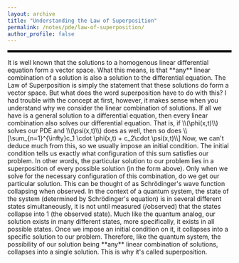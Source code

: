 ```yaml
---
layout: archive
title: "Understanding the Law of Superposition"
permalink: /notes/pde/law-of-superposition/
author_profile: false
--- 
```

<hr style="border: 2px solid black;">
It is well known that the solutions to a homogenous linear differential equation form a vector space. What this means, is that **any** linear combination of a solution is also a solution to the differential equation. The Law of Superposition is simply the statement that these solutions do form a vector space. But what does the word superposition have to do with this? I had trouble with the concept at first, however, it makes sense when you understand why we consider the linear combination of solutions. If all we have is a general solution to a differential equation, then every linear combination also solves our differential equation. That is, if \\(\phi(x,t)\\) solves our PDE and \\(\psi(x,t)\\) does as well, then so does 
\\[\sum_{n=1}^{\infty}c_1 \cdot \phi(x,t) + c_2\cdot \psi(x,t)\\]
Now, we can't deduce much from this, so we usually impose an initial condition. The initial condition tells us exactly what configuration of this sum satisfies our problem. In other words, the particular solution to our problem lies in a superposition of every possible solution (in the form above). Only when we solve for the necessary configuration of this combination, do we get our particular solution. This can be thought of as Schrödinger's wave function collapsing when observed. In the context of a quantum system, the state of the system (determined by Schrödinger's equation) is in several different states simultaneously, it is not until measured (/observed) that the states collapse into 1 (the observed state). Much like the quantum analog, our solution exists in many different states, more specifically, it exists in all possible states. Once we impose an initial condition on it, it collapses into a specific solution to our problem. Therefore, like the quantum system, the possibility of our solution being **any** linear combination of solutions, collapses into a single solution. This is why it's called superposition.
